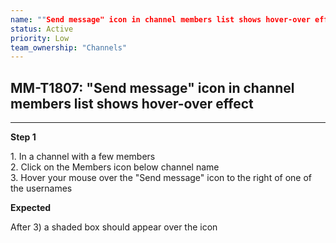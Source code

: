 ```yaml
---
name: ""Send message" icon in channel members list shows hover-over effect"
status: Active
priority: Low
team_ownership: "Channels"
---
```


## MM-T1807: "Send message" icon in channel members list shows hover-over effect

---

**Step 1**

1\. In a channel with a few members\
2\. Click on the Members icon below channel name\
3\. Hover your mouse over the "Send message" icon to the right of one of the usernames

**Expected**

After 3) a shaded box should appear over the icon
